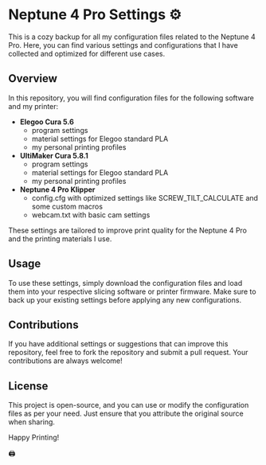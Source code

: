 # Neptune 4 Pro Settings ⚙️

This is a cozy backup for all my configuration files related to the Neptune 4 Pro. Here, you can find various settings and configurations that I have collected and optimized for different use cases.

## Overview

In this repository, you will find configuration files for the following software and my printer:

- **Elegoo Cura 5.6**
    - program settings
    - material settings for Elegoo standard PLA
    - my personal printing profiles
- **UltiMaker Cura 5.8.1**
    - program settings
    - material settings for Elegoo standard PLA
    - my personal printing profiles
- **Neptune 4 Pro Klipper**
    - config.cfg with optimized settings like SCREW_TILT_CALCULATE and some custom macros
    - webcam.txt with basic cam settings

These settings are tailored to improve print quality for the Neptune 4 Pro and the printing materials I use.

## Usage

To use these settings, simply download the configuration files and load them into your respective slicing software or printer firmware. Make sure to back up your existing settings before applying any new configurations. 

## Contributions

If you have additional settings or suggestions that can improve this repository, feel free to fork the repository and submit a pull request. Your contributions are always welcome!

## License

This project is open-source, and you can use or modify the configuration files as per your need. Just ensure that you attribute the original source when sharing.

Happy Printing!

🖨️
